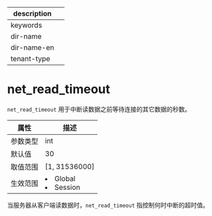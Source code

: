 |description||
|---|---|
|keywords||
|dir-name||
|dir-name-en||
|tenant-type||

# net_read_timeout

`net_read_timeout` 用于中断读数据之前等待连接的其它数据的秒数。

| **属性** |                                                   **描述**                                                   |
|--------|------------------------------------------------------------------------------------------------------------|
| 参数类型   | int                     |
| 默认值    | 30                      |
| 取值范围   | \[1, 31536000\]         |
| 生效范围   | <li> Global   <li> Session    |

当服务器从客户端读数据时，`net_read_timeout` 指控制何时中断的超时值。
